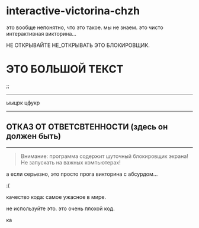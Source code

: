 # interactive-victorina-chzh
это вообще непонятно, что это такое. мы не знаем. это чисто интерактивная викторина...

НЕ ОТКРЫВАЙТЕ НЕ_ОТКРЫВАТЬ ЭТО БЛОКИРОВЩИК.

# ЭТО БОЛЬШОЙ ТЕКСТ

;;

---


ыыцрк цфукр


---

## ОТКАЗ ОТ ОТВЕТСВТЕННОСТИ (здесь он должен быть)

---

> Внимание: программа содержит шуточный блокировщик экрана! Не запускать на важных компьютерах!


а если серьезно, это просто прога викторина с абсурдом...

:(

качество кода: самое ужасное в мире.

не используйте это. это очень плохой код.



ка
